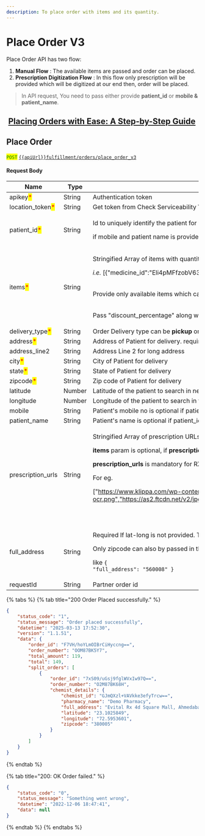 ```yaml
---
description: To place order with items and its quantity.
---
```


# Place Order V3

Place Order API has two flow:

1. **Manual Flow** : The available items are passed and order can be placed.
2. **Prescription Digitization Flow** : In this flow only prescription will be provided which will be digitized at our end then, order will be placed.

> In API request, You need to pass either provide **patient\_id** or **mobile & patient\_name**.

## <img src="https://static.vecteezy.com/system/resources/thumbnails/018/930/572/small/youtube-logo-youtube-icon-transparent-free-png.png" alt="" data-size="line"> [Placing Orders with Ease: A Step-by-Step Guide](https://youtu.be/1TlUVPaWolI?si=2ybv22QYp_P3w994)

## Place Order

<mark style="color:green;">`POST`</mark> [`{{apiUrl}}fulfillment/orders/place_order_v3`](https://api.evitalrx.in/v1/fulfillment/orders/place_order_v3)

#### Request Body

| Name                                              | Type   | Description                                                                                                                                                                                                                                                                                                                                                                                                                                                                                                                           |
| ------------------------------------------------- | ------ | ------------------------------------------------------------------------------------------------------------------------------------------------------------------------------------------------------------------------------------------------------------------------------------------------------------------------------------------------------------------------------------------------------------------------------------------------------------------------------------------------------------------------------------- |
| apikey<mark style="color:red;">\*</mark>          | String | Authentication token                                                                                                                                                                                                                                                                                                                                                                                                                                                                                                                  |
| location\_token<mark style="color:red;">\*</mark> | String | Get token from Check Serviceability V3 API                                                                                                                                                                                                                                                                                                                                                                                                                                                                                            |
| patient\_id<mark style="color:red;">\*</mark>     | String | <p>Id to uniquely identify the patient for whom the order is placed  </p><p></p><p>if mobile and patient name is provided, then patient_id is optional.</p>                                                                                                                                                                                                                                                                                                                                                                           |
| items<mark style="color:red;">\*</mark>           | String | <p>Stringified Array of items with quantity (in strip) and medicine_id.</p><p><em>i.e.</em> [{"medicine_id":"Eli4pMFfzobV63G67jtjZw==","quantity": 2}]</p><p><br>Provide only available items which can be know from checkout V3.</p><p><br>Pass "discount_percentage" along with "medicine_id" and quantity to apply custom discount on the item.</p>                                                                                                                                                                                |
| delivery\_type<mark style="color:red;">\*</mark>  | String | Order Delivery type can be **pickup** or **delivery**                                                                                                                                                                                                                                                                                                                                                                                                                                                                                 |
| address<mark style="color:red;">\*</mark>         | String | Address of Patient for delivery. required if delivery\_type is **delivery**                                                                                                                                                                                                                                                                                                                                                                                                                                                           |
| address\_line2                                    | String | Address Line 2 for long address                                                                                                                                                                                                                                                                                                                                                                                                                                                                                                       |
| city<mark style="color:red;">\*</mark>            | String | City of Patient for delivery                                                                                                                                                                                                                                                                                                                                                                                                                                                                                                          |
| state<mark style="color:red;">\*</mark>           | String | State of Patient for delivery                                                                                                                                                                                                                                                                                                                                                                                                                                                                                                         |
| zipcode<mark style="color:red;">\*</mark>         | String | Zip code of Patient for delivery                                                                                                                                                                                                                                                                                                                                                                                                                                                                                                      |
| latitude                                          | Number | Latitude of the patient to search in nearby pharmacies.                                                                                                                                                                                                                                                                                                                                                                                                                                                                               |
| longitude                                         | Number | Longitude of the patient to search in the nearby pharmacies.                                                                                                                                                                                                                                                                                                                                                                                                                                                                          |
| mobile                                            | String | Patient's mobile no is optional if patient\_id is provided, required otherwise.                                                                                                                                                                                                                                                                                                                                                                                                                                                       |
| patient\_name                                     | String | Patient's name is optional if patient\_id is provided, required otherwise.                                                                                                                                                                                                                                                                                                                                                                                                                                                            |
| prescription\_urls                                | String | <p>Stringified Array of prescription URLs.​</p><p></p><p><strong>items</strong> param is optional, if <strong>prescription_urls</strong> param is passed.​</p><p></p><p><strong>prescription_urls</strong> is mandatory for RX medicine.(Check is_rx_required from <a href="checkout-v3.md">checkout</a>)</p><p></p><p>For eg.</p><p>["https://www.klippa.com/wp-content/uploads/2020/12/medical-prescription-ocr.png","https://as2.ftcdn.net/v2/jpg/00/56/61/71/500_F_56617167_ZGbrr3mHPUmLoksQmpuY7SPA8ihTI5Dh.jpg"]</p><p><br></p> |
| full\_address                                     | String | <p>Required If lat-long is not provided. This address is used to get the lat-long to find the nearest pharmacy store.</p><p></p><p>Only zipcode can also by passed in this param </p><p></p><p>like <code>{ "full_address": "560008" }</code></p>                                                                                                                                                                                                                                                                                     |
| requestId                                         | String | Partner order id                                                                                                                                                                                                                                                                                                                                                                                                                                                                                                                      |

{% tabs %}
{% tab title="200 Order Placed successfully." %}
```json
{
    "status_code": "1",
    "status_message": "Order placed successfully",
    "datetime": "2025-03-13 17:52:30",
    "version": "1.1.51",
    "data": {
        "order_id": "F7VH/hoYLmOIBrCiHyccng==",
        "order_number": "OOM87BK5Y7",
        "total_amount": 119,
        "total": 149,
        "split_orders": [
            {
                "order_id": "7xS09/uGsj9fglWVxIw97Q==",
                "order_number": "O2M87BK68H",
                "chemist_details": {
                    "chemist_id": "GJmQXzl+VAVkke3efyTrcw==",
                    "pharmacy_name": "Demo Pharmacy",
                    "full_address": "Evital Rx 4d Square Mall, Ahmedabad, Gujarat, India, 380005",
                    "latitude": "23.1025849",
                    "longitude": "72.5953601",
                    "zipcode": "380005"
                }
            }
        ]
    }
}
```
{% endtab %}

{% tab title="200: OK Order failed." %}
```json
{
    "status_code": "0",
    "status_message": "Something went wrong",
    "datetime": "2022-12-06 18:47:41",
    "data": null
}
```
{% endtab %}
{% endtabs %}


